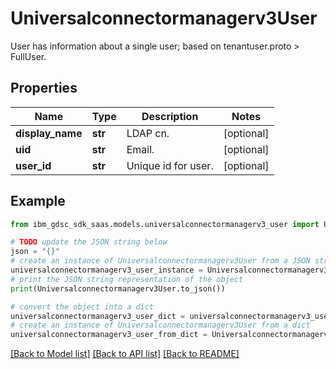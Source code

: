 # Universalconnectormanagerv3User

User has information about a single user; based on tenantuser.proto > FullUser.

## Properties

Name | Type | Description | Notes
------------ | ------------- | ------------- | -------------
**display_name** | **str** | LDAP cn. | [optional] 
**uid** | **str** | Email. | [optional] 
**user_id** | **str** | Unique id for user. | [optional] 

## Example

```python
from ibm_gdsc_sdk_saas.models.universalconnectormanagerv3_user import Universalconnectormanagerv3User

# TODO update the JSON string below
json = "{}"
# create an instance of Universalconnectormanagerv3User from a JSON string
universalconnectormanagerv3_user_instance = Universalconnectormanagerv3User.from_json(json)
# print the JSON string representation of the object
print(Universalconnectormanagerv3User.to_json())

# convert the object into a dict
universalconnectormanagerv3_user_dict = universalconnectormanagerv3_user_instance.to_dict()
# create an instance of Universalconnectormanagerv3User from a dict
universalconnectormanagerv3_user_from_dict = Universalconnectormanagerv3User.from_dict(universalconnectormanagerv3_user_dict)
```
[[Back to Model list]](../README.md#documentation-for-models) [[Back to API list]](../README.md#documentation-for-api-endpoints) [[Back to README]](../README.md)


